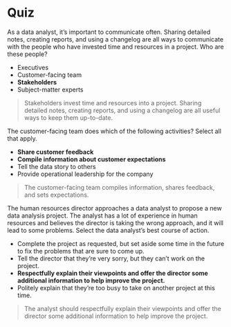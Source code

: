 # Quiz
As a data analyst, it’s important to communicate often. Sharing detailed notes, creating reports, and using a changelog are all ways to communicate with the people who have invested time and resources in a project. Who are these people?

* Executives
* Customer-facing team
* **Stakeholders**
* Subject-matter experts

> Stakeholders invest time and resources into a project. Sharing detailed notes, creating reports, and using a changelog are all useful ways to keep them up-to-date.

The customer-facing team does which of the following activities? Select all that apply.

* **Share customer feedback**
* **Compile information about customer expectations**
* Tell the data story to others
* Provide operational leadership for the company

> The customer-facing team compiles information, shares feedback, and sets expectations.

The human resources director approaches a data analyst to propose a new data analysis project. The analyst has a lot of experience in human resources and believes the director is taking the wrong approach, and it will lead to some problems. Select the data analyst’s best course of action.

* Complete the project as requested, but set aside some time in the future to fix the problems that are sure to come up.
* Tell the director that they’re very sorry, but they can’t work on the project.
* **Respectfully explain their viewpoints and offer the director some additional information to help improve the project.** 
* Politely explain that they’re too busy to take on another project at this time.

> The analyst should respectfully explain their viewpoints and offer the director some additional information to help improve the project. 
